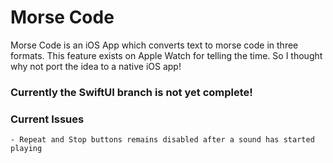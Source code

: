 # Morse Code
Morse Code is an iOS App which converts text to morse code in three formats. This feature exists on Apple Watch for telling the time. So I thought why not port the idea to a native iOS app!
### Currently the SwiftUI branch is not yet complete!
### Current Issues
    - Repeat and Stop buttons remains disabled after a sound has started playing
